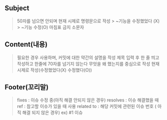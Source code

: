 ## Subject
> 50자를 넘으면 안되며 현재 시제로 명령문으로 작성
    > ~기능을 수정했었다 (X)
    > ~기능 수정(O)
> 마침표 금지
> 소문자

## Content(내용)
> 필요한 경우 사용하며, 커밋에 대한 약간의 설명을 작성
> 제목 입력 후 한 줄 띄고 작성하고 한줄에 70자를 넘기지 않는다
> 무엇을 왜 했는지를 중심으로 작성
> 현재 시제로 작성(수정했었다(X) 수정했다(O))

## Footer(꼬리말)
> fixes : 이슈 수정 중(아직 해결 안되지 않은 경우)
> resolves : 이슈 해결했을 때
> ref : 참고할 이슈가 있을 때 사용
> related to : 해당 커밋에 관련된 이슈 번호 ( 아직 해결 되지 않은 경우)
> ex) #1 이슈
